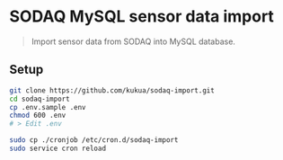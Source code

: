 # SODAQ MySQL sensor data import

> Import sensor data from SODAQ into MySQL database.

## Setup

```bash
git clone https://github.com/kukua/sodaq-import.git
cd sodaq-import
cp .env.sample .env
chmod 600 .env
# > Edit .env

sudo cp ./cronjob /etc/cron.d/sodaq-import
sudo service cron reload
```
